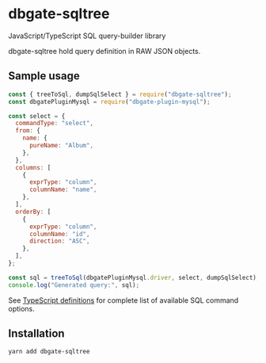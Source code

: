 # dbgate-sqltree

JavaScript/TypeScript SQL query-builder library

dbgate-sqltree hold query definition in RAW JSON objects.

## Sample usage

```javascript
const { treeToSql, dumpSqlSelect } = require("dbgate-sqltree");
const dbgatePluginMysql = require("dbgate-plugin-mysql");

const select = {
  commandType: "select",
  from: {
    name: {
      pureName: "Album",
    },
  },
  columns: [
    {
      exprType: "column",
      columnName: "name",
    },
  ],
  orderBy: [
    {
      exprType: "column",
      columnName: "id",
      direction: "ASC",
    },
  ],
};

const sql = treeToSql(dbgatePluginMysql.driver, select, dumpSqlSelect);
console.log("Generated query:", sql);

```

See [TypeScript definitions](https://github.com/dbgate/dbgate/blob/master/packages/sqltree/src/types.ts) for complete list of available SQL command options.

## Installation

    yarn add dbgate-sqltree
